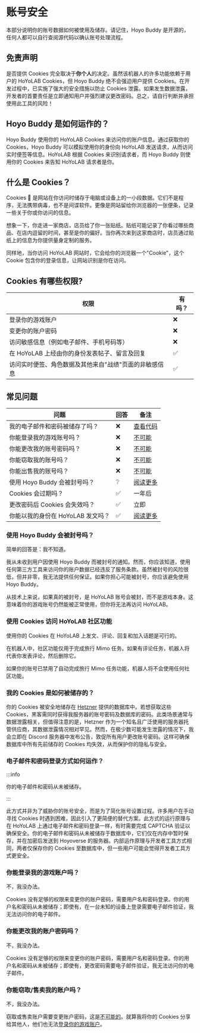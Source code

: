 # 账号安全

本部分说明你的账号数据如何被使用及储存。请记住，Hoyo Buddy 是开源的，任何人都可以自行查阅源代码以确认账号处理流程。

## 免责声明

是否提供 Cookies 完全取决于**你个人**的决定。虽然该机器人的许多功能依赖于用户的 HoYoLAB Cookies，但 Hoyo Buddy 绝不会强迫用户提供 Cookies。在开发过程中，已实施了强大的安全措施以防止 Cookies 泄露。如果发生数据泄露，开发者的首要责任是立即通知用户并强烈建议更改密码。总之，请自行判断并承担使用此工具的风险！

## Hoyo Buddy 是如何运作的？

Hoyo Buddy 使用你的 HoYoLAB Cookies 来访问你的账户信息。通过获取你的 Cookies，Hoyo Buddy 可以模拟使用你的身份向 HoYoLAB 发送请求，从而访问实时便签等信息。HoYoLAB 根据 Cookies 来识别请求者，而 Hoyo Buddy 则使用你的 Cookies 来告知 HoYoLAB 请求者是你。

## 什么是 Cookies？

Cookies 🍪 是网站在你访问时储存于电脑或设备上的一小段数据。它们不是程序，无法携带病毒，也不是间谍软件。更像是网站留给你浏览器的一张便条，记录一些关于你或你访问的信息。

想象一下，你走进一家商店，店员给了你一张贴纸。贴纸可能记录了你看过哪些商品、在店内逗留的时间，甚至是你的偏好。当你再次来到这家商店时，店员通过贴纸上的信息为你提供量身定制的服务。

同样地，当你访问 HoYoLAB 网站时，它会给你的浏览器一个"Cookie"，这个 Cookie 包含你的登录信息，让网站识别是你在访问。

## Cookies 有哪些权限?

| 权限 | 有吗？ |
|---|---|
| 登录你的游戏账户 | ❌ |
| 变更你的账户密码 | ❌ |
| 访问敏感信息（例如电子邮件、手机号码等） | ❌ |
| 在 HoYoLAB 上经由你的身份发表帖子、留言及回复 | ✅ |
| 访问实时便签、角色数据及其他来自"战绩"页面的非敏感信息 | ✅ |

## 常见问题

| 问题 | 回答 | 备注 |
|---|---|---|
| 我的电子邮件和密码被储存了吗？ | ❌ | [查看代码](https://github.com/seriaati/hoyo-buddy/blob/main/hoyo_buddy/web_app/pages/finish.py) |
| 你能登录我的游戏账号吗？ | ❌ | [不可能](#你能登录我的游戏账户吗) |
| 你能更改我的账号密码吗？ | ❌ | [不可能](#你能更改我的账户密码吗) |
| 你能窃取我的账号吗？ | ❌ | [不可能](#你能窃取售卖我的账户吗) |
| 你能出售我的账号吗？ | ❌ | [不可能](#你能窃取售卖我的账户吗) |
| 使用 Hoyo Buddy 会被封号吗？ | ❔ | [阅读更多](#使用-hoyo-buddy-会被封号吗) |
| Cookies 会过期吗？ | ✅ | 一年后 |
| 更改密码后 Cookies 会失效吗？ | ✅ | 立即 |
| 你能以我的身份在 HoYoLAB 发文吗？ | ✅ | [阅读更多](#使用-cookies-访问-hoyolab-社区功能) |

### 使用 Hoyo Buddy 会被封号吗？

简单的回答是：我不知道。

我从未收到用户因使用 Hoyo Buddy 而被封号的通知。然而，你应该知道，使用任何第三方工具来访问你的账户数据已经违反了服务条款。虽然被封号的风险很低，但并非零，我无法提供任何保证。如果你担心可能被封号，你应该避免使用 Hoyo Buddy。

从技术上来说，如果真的被封号，是 HoYoLAB 账号会被封，而不是游戏本身。这意味着你的游戏账号仍然能被正常使用，但你将无法再访问 HoYoLAB。

### 使用 Cookies 访问 HoYoLAB 社区功能

使用你的 Cookies 在 HoYoLAB 上发文、评论、回复和加入话题是可行的。

在机器人中，社区功能仅用于完成旅行 Mimo 任务。如果有评论任务，机器人将代表你发表评论，然后删除它。

如果你的账号已禁用了自动完成旅行 Mimo 任务功能，机器人将不会使用任何社区功能。

### 我的 Cookies 是如何被储存的？

你的 Cookies 被安全地储存在 [Hetzner](https://www.hetzner.com/) 提供的数据库中。若想获取这些 Cookies，黑客需同时获得我服务器的账号密码及数据库的密码。此类场景通常与数据泄露相关，但值得注意的是，Hetzner 作为一个知名且广泛使用的服务器托管供应商，其数据泄露情况相对罕见。然而，在极少数可能发生泄露的情况下，我会立即在 Discord 服务器中发布公告，敦促所有用户更改账号密码。这样可确保数据库中所有先前储存的 Cookies 均失效，从而保护你的隐私与安全。

### 电子邮件和密码登录方式如何运作？

:::info

你的电子邮件和密码从未被储存。

:::

此方式并非为了威胁你的账号安全，而是为了简化账号设置过程。许多用户在手动寻找 Cookies 时遇到困难，因此引入了更简便的替代方案。此方式的运行原理与在 HoYoLAB 上通过电子邮件和密码登录一样，有时需要完成 CAPTCHA 验证以确保安全。你的电子邮件和密码从未被储存于数据库中，它们仅在内存中暂时保存，并在加密后发送到 Hoyoverse 的服务器。内部运作原理与开发者工具方式相同，两者仅保存你的 Cookies 至数据库中，但一些用户可能会觉得开发者工具方式更安全。

### 你能登录我的游戏账户吗？

不，我没办法。

Cookies 没有足够的权限来变更你的账户密码，需要用户名和密码登录。你的用户名和密码从未被储存；即使有，在一台未知的设备上登录需要电子邮件验证，我无法访问你的电子邮件。

### 你能更改我的账户密码吗？

不，我没办法。

Cookies 没有足够的权限来变更你的账户密码，需要用户名和密码登录。你的用户名和密码从未被储存；即使有，更改密码需要电子邮件验证，我无法访问你的电子邮件。

### 你能窃取/售卖我的账户吗？

不，我没办法。

窃取或售卖账户需要变更账户密码，这是[不可能的](#你能更改我的账户密码吗)。就算我将你的 Cookies 分享给其他人，他们也无法[登录你的游戏账户](#你能登录我的游戏账户吗)。
